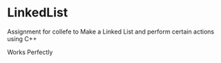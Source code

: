 # LinkedList

Assignment for collefe to Make a Linked List and perform certain actions using C++

Works Perfectly 
